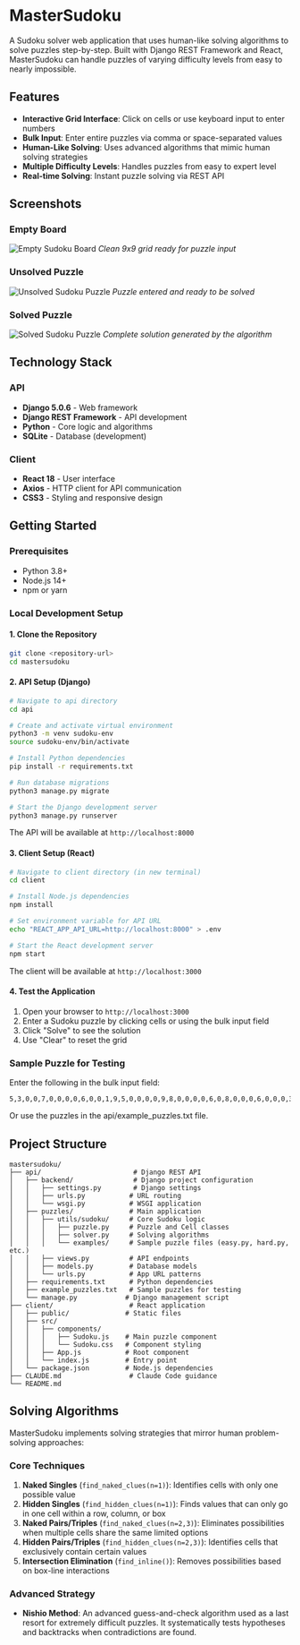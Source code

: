 # MasterSudoku

A Sudoku solver web application that uses human-like solving algorithms to solve puzzles step-by-step. Built with Django REST Framework and React, MasterSudoku can handle puzzles of varying difficulty levels from easy to nearly impossible.

## Features

- **Interactive Grid Interface**: Click on cells or use keyboard input to enter numbers
- **Bulk Input**: Enter entire puzzles via comma or space-separated values
- **Human-Like Solving**: Uses advanced algorithms that mimic human solving strategies
- **Multiple Difficulty Levels**: Handles puzzles from easy to expert level
- **Real-time Solving**: Instant puzzle solving via REST API

## Screenshots

### Empty Board
![Empty Sudoku Board](docs/assets/empty.png)
*Clean 9x9 grid ready for puzzle input*

### Unsolved Puzzle
![Unsolved Sudoku Puzzle](docs/assets/unsolved.png)
*Puzzle entered and ready to be solved*

### Solved Puzzle
![Solved Sudoku Puzzle](docs/assets/solved.png)
*Complete solution generated by the algorithm*

## Technology Stack

### API
- **Django 5.0.6** - Web framework
- **Django REST Framework** - API development
- **Python** - Core logic and algorithms
- **SQLite** - Database (development)

### Client  
- **React 18** - User interface
- **Axios** - HTTP client for API communication
- **CSS3** - Styling and responsive design

## Getting Started

### Prerequisites

- Python 3.8+ 
- Node.js 14+
- npm or yarn

### Local Development Setup

#### 1. Clone the Repository
```bash
git clone <repository-url>
cd mastersudoku
```

#### 2. API Setup (Django)
```bash
# Navigate to api directory
cd api

# Create and activate virtual environment
python3 -m venv sudoku-env
source sudoku-env/bin/activate

# Install Python dependencies
pip install -r requirements.txt

# Run database migrations
python3 manage.py migrate

# Start the Django development server
python3 manage.py runserver
```

The API will be available at `http://localhost:8000`

#### 3. Client Setup (React)
```bash
# Navigate to client directory (in new terminal)
cd client

# Install Node.js dependencies
npm install

# Set environment variable for API URL
echo "REACT_APP_API_URL=http://localhost:8000" > .env

# Start the React development server
npm start
```

The client will be available at `http://localhost:3000`

#### 4. Test the Application

1. Open your browser to `http://localhost:3000`
2. Enter a Sudoku puzzle by clicking cells or using the bulk input field
3. Click "Solve" to see the solution
4. Use "Clear" to reset the grid

### Sample Puzzle for Testing
Enter the following in the bulk input field:
```
5,3,0,0,7,0,0,0,0,6,0,0,1,9,5,0,0,0,0,9,8,0,0,0,0,6,0,8,0,0,0,6,0,0,0,3,4,0,0,8,0,3,0,0,1,7,0,0,0,2,0,0,0,6,0,6,0,0,0,0,2,8,0,0,0,0,4,1,9,0,0,5,0,0,0,0,8,0,0,7,9
```
Or use the puzzles in the api/example_puzzles.txt file.

## Project Structure

```
mastersudoku/
├── api/                       # Django REST API
│   ├── backend/               # Django project configuration
│   │   ├── settings.py        # Django settings
│   │   ├── urls.py           # URL routing
│   │   └── wsgi.py           # WSGI application
│   ├── puzzles/              # Main application
│   │   ├── utils/sudoku/     # Core Sudoku logic
│   │   │   ├── puzzle.py     # Puzzle and Cell classes
│   │   │   ├── solver.py     # Solving algorithms
│   │   │   └── examples/     # Sample puzzle files (easy.py, hard.py, etc.)
│   │   ├── views.py          # API endpoints
│   │   ├── models.py         # Database models
│   │   └── urls.py           # App URL patterns
│   ├── requirements.txt      # Python dependencies
│   ├── example_puzzles.txt   # Sample puzzles for testing
│   └── manage.py            # Django management script
├── client/                   # React application
│   ├── public/              # Static files
│   ├── src/
│   │   ├── components/
│   │   │   ├── Sudoku.js    # Main puzzle component
│   │   │   └── Sudoku.css   # Component styling
│   │   ├── App.js           # Root component
│   │   └── index.js         # Entry point
│   └── package.json         # Node.js dependencies
├── CLAUDE.md                 # Claude Code guidance
└── README.md
```

## Solving Algorithms

MasterSudoku implements solving strategies that mirror human problem-solving approaches:

### Core Techniques

1. **Naked Singles** (`find_naked_clues(n=1)`): Identifies cells with only one possible value
2. **Hidden Singles** (`find_hidden_clues(n=1)`): Finds values that can only go in one cell within a row, column, or box
3. **Naked Pairs/Triples** (`find_naked_clues(n=2,3)`): Eliminates possibilities when multiple cells share the same limited options
4. **Hidden Pairs/Triples** (`find_hidden_clues(n=2,3)`): Identifies cells that exclusively contain certain values
5. **Intersection Elimination** (`find_inline()`): Removes possibilities based on box-line interactions

### Advanced Strategy

- **Nishio Method**: An advanced guess-and-check algorithm used as a last resort for extremely difficult puzzles. It systematically tests hypotheses and backtracks when contradictions are found.
